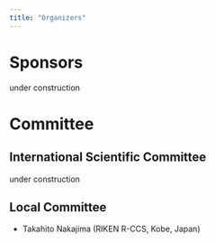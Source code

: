 ```yaml
---
title: "Organizers"
---
```


# Sponsors

under construction

# Committee

## International Scientific Committee

under construction

## Local Committee

- Takahito Nakajima (RIKEN R-CCS, Kobe, Japan)

